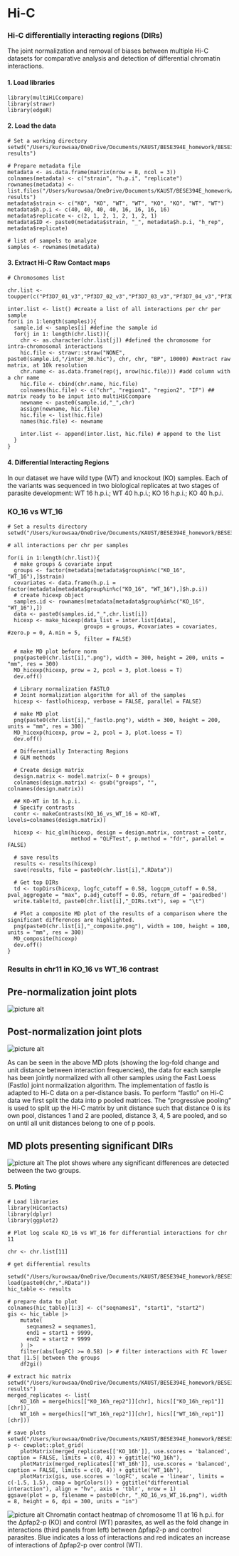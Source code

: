 # Hi-C 
### Hi-C differentially interacting regions (DIRs) 
The joint normalization and removal of biases between multiple Hi-C datasets for comparative analysis and detection of differential chromatin interactions. 

#### 1. Load libraries
```
library(multiHiCcompare)
library(strawr)
library(edgeR)

```

#### 2. Load the data
```
# Set a working directory
setwd("/Users/kurowsaa/OneDrive/Documents/KAUST/BESE394E_homework/BESE394E_course/FINAL/hic-results")

# Prepare metadata file
metadata <- as.data.frame(matrix(nrow = 8, ncol = 3))
colnames(metadata) <- c("strain", "h.p.i", "replicate")
rownames(metadata) <- list.files("/Users/kurowsaa/OneDrive/Documents/KAUST/BESE394E_homework/BESE394E_course/FINAL/hic-results")
metadata$strain <- c("KO", "KO", "WT", "WT", "KO", "KO", "WT", "WT")
metadata$h.p.i <- c(40, 40, 40, 40, 16, 16, 16, 16)
metadata$replicate <- c(2, 1, 2, 1, 2, 1, 2, 1)
metadata$ID <- paste0(metadata$strain, "_", metadata$h.p.i, "h_rep", metadata$replicate)

# list of sampels to analyze
samples <- rownames(metadata)

```

#### 3. Extract Hi-C Raw Contact maps 
```
# Chromosomes list 

chr.list <- toupper(c("Pf3D7_01_v3","Pf3D7_02_v3","Pf3D7_03_v3","Pf3D7_04_v3","Pf3D7_05_v3","Pf3D7_06_v3","Pf3D7_07_v3","Pf3D7_08_v3","Pf3D7_09_v3","Pf3D7_10_v3","Pf3D7_11_v3","Pf3D7_12_v3","Pf3D7_13_v3","Pf3D7_14_v3"))

inter.list <- list() #create a list of all interactions per chr per sample
for(i in 1:length(samples)){
  sample.id <- samples[i] #define the sample id
  for(j in 1: length(chr.list)){
    chr <- as.character(chr.list[j]) #defined the chromosome for intra-chromosomal interactions 
    hic.file <- strawr::straw("NONE", paste0(sample.id,"/inter_30.hic"), chr, chr, "BP", 10000) #extract raw matrix, at 10k resolution 
    chr.name <- as.data.frame(rep(j, nrow(hic.file))) #add column with a chr name
    hic.file <- cbind(chr.name, hic.file)
    colnames(hic.file) <- c("chr", "region1", "region2", "IF") ## matrix ready to be input into multiHiCcompare
    newname <- paste0(sample.id,"_",chr)
    assign(newname, hic.file)
    hic.file <- list(hic.file)
    names(hic.file) <- newname
    
    inter.list <- append(inter.list, hic.file) # append to the list
  }
}

```
#### 4. Differential Interacting Regions 
In our dataset we have wild type (WT) and knockout (KO) samples. Each of the variants was sequenced in two biological replicates at two stages of parasite development: WT 16 h.p.i.; WT 40 h.p.i.; KO 16 h.p.i.; KO 40 h.p.i.

### KO_16 vs WT_16
```
# Set a results directory 
setwd("/Users/kurowsaa/OneDrive/Documents/KAUST/BESE394E_homework/BESE394E_course/FINAL/multiHiCcompare/Results/KO_16_vs_WT_16")

# all interactions per chr per samples

for(i in 1:length(chr.list)){
  # make groups & covariate input
  groups <- factor(metadata[metadata$group%in%c("KO_16", "WT_16"),]$strain)
  covariates <- data.frame(h.p.i = factor(metadata[metadata$group%in%c("KO_16", "WT_16"),]$h.p.i))
  # create hicexp object
  samples.id <- rownames(metadata[metadata$group%in%c("KO_16", "WT_16"),])
  data <- paste0(samples.id,"_",chr.list[i])
  hicexp <- make_hicexp(data_list = inter.list[data],
                        groups = groups, #covariates = covariates, #zero.p = 0, A.min = 5, 
                        filter = FALSE)
  
  # make MD plot before norm
  png(paste0(chr.list[i],".png"), width = 300, height = 200, units = "mm", res = 300)
  MD_hicexp(hicexp, prow = 2, pcol = 3, plot.loess = T)
  dev.off()
  
  # Library normalization FASTLO
  # Joint normalization algorithm for all of the samples
  hicexp <- fastlo(hicexp, verbose = FALSE, parallel = FALSE)
  
  # make MD plot
  png(paste0(chr.list[i],"_fastlo.png"), width = 300, height = 200, units = "mm", res = 300)
  MD_hicexp(hicexp, prow = 2, pcol = 3, plot.loess = T)
  dev.off()
  
  # Differentially Interacting Regions
  # GLM methods
  
  # Create design matrix
  design.matrix <- model.matrix(~ 0 + groups)
  colnames(design.matrix) <- gsub("groups", "", colnames(design.matrix))
  
  ## KO-WT in 16 h.p.i.
  # Specify contrasts
  contr <- makeContrasts(KO_16_vs_WT_16 = KO-WT, levels=colnames(design.matrix))
  
  hicexp <- hic_glm(hicexp, design = design.matrix, contrast = contr,
                    method = "QLFTest", p.method = "fdr", parallel = FALSE)
  
  # save results
  results <- results(hicexp)
  save(results, file = paste0(chr.list[i],".RData"))
  
  # Get top DIRs
  td <- topDirs(hicexp, logfc_cutoff = 0.58, logcpm_cutoff = 0.58, pval_aggregate = "max", p.adj_cutoff = 0.05, return_df = 'pairedbed')
  write.table(td, paste0(chr.list[i],"_DIRs.txt"), sep = "\t")
  
  # Plot a composite MD plot of the results of a comparison where the significant differences are highlighted.
  png(paste0(chr.list[i],"_composite.png"), width = 100, height = 100, units = "mm", res = 300)
  MD_composite(hicexp)
  dev.off()
}

```
### Results in chr11 in KO_16 vs WT_16 contrast 
## Pre-normalization joint plots 
![picture alt](./content/imag/PF3D7_11_V3.png)

## Post-normalization joint plots 
![picture alt](./content/imag/PF3D7_11_V3_fastlo.png)

As can be seen in the above MD plots (showing the log-fold change and unit distance between interaction frequencies), the data for each sample has been jointly normalized with all other samples using the Fast Loess (Fastlo) joint normalization algorithm. The implementation of fastlo is adapted to Hi-C data on a per-distance basis. To perform “fastlo” on Hi-C data we first split the data into p pooled matrices. The “progressive pooling” is used to split up the Hi-C matrix by unit distance such that distance 0 is its own pool, distances 1 and 2 are pooled, distance 3, 4, 5 are pooled, and so on until all unit distances belong to one of p pools. 

## MD plots presenting significant DIRs
![picture alt](./content/imag/PF3D7_11_V3_composite.png)
The plot shows where any significant differences are detected between the two groups. 

#### 5. Ploting
```
# Load libraries
library(HiContacts)
library(dplyr)
library(ggplot2)

# Plot log scale KO_16 vs WT_16 for differential interactions for chr 11

chr <- chr.list[11]

# get differential results

setwd("/Users/kurowsaa/OneDrive/Documents/KAUST/BESE394E_homework/BESE394E_course/FINAL/multiHiCcompare/Results/KO_16_vs_WT_16")
load(paste0(chr,".RData"))
hic_table <- results
  
# prepare data to plot
colnames(hic_table)[1:3] <- c("seqnames1", "start1", "start2")
gis <- hic_table |> 
    mutate(
      seqnames2 = seqnames1, 
      end1 = start1 + 9999, 
      end2 = start2 + 9999
    ) |> 
    filter(abs(logFC) >= 0.58) |> # filter interactions with FC lower that |1.5| between the groups
    df2gi() 

# extract hic matrix
setwd("/Users/kurowsaa/OneDrive/Documents/KAUST/BESE394E_homework/BESE394E_course/FINAL/hic-results")
merged_replicates <- list(
    KO_16h = merge(hics[["KO_16h_rep2"]][chr], hics[["KO_16h_rep1"]][chr]),
    WT_16h = merge(hics[["WT_16h_rep2"]][chr], hics[["WT_16h_rep1"]][chr]))
  
# save plots
setwd("/Users/kurowsaa/OneDrive/Documents/KAUST/BESE394E_homework/BESE394E_course/FINAL/plots/differential/KO_16_vs_WT_16")
p <- cowplot::plot_grid(
    plotMatrix(merged_replicates[['KO_16h']], use.scores = 'balanced', caption = FALSE, limits = c(0, 4)) + ggtitle("KO_16h"),
    plotMatrix(merged_replicates[['WT_16h']], use.scores = 'balanced', caption = FALSE, limits = c(0, 4)) + ggtitle("WT_16h"),
    plotMatrix(gis, use.scores = 'logFC', scale = 'linear', limits = c(-1.5, 1.5), cmap = bgrColors()) + ggtitle("differential interaction"), align = "hv", axis = 'tblr', nrow = 1)
ggsave(plot = p, filename = paste0(chr, "_KO_16_vs_WT_16.png"), width = 8, height = 6, dpi = 300, units = "in")

```
![picture alt](./content/imag/PF3D7_11_V3_KO_16_vs_WT_16.png)
Chromatin contact heatmap of chromosome 11 at 16 h.p.i. for the Δpfap2-p (KO) and control (WT) parasites, as well as the fold change in interactions (third panels from left) between Δpfap2-p and control parasites. Blue indicates a loss of interactions and red indicates an increase of interactions of Δpfap2-p over control (WT).
